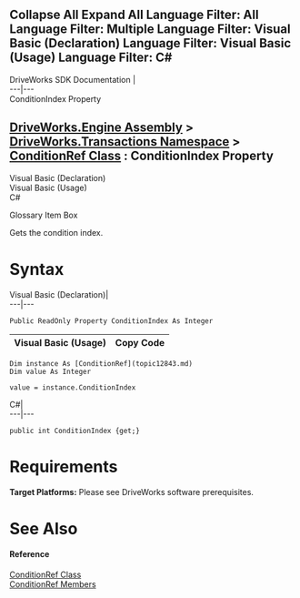 Collapse All Expand All Language Filter: All  Language Filter: Multiple  Language Filter: Visual Basic (Declaration) Language Filter: Visual Basic (Usage) Language Filter: C#  
---  
DriveWorks SDK Documentation  |   
---|---  
ConditionIndex Property   
  
[DriveWorks.Engine Assembly](topic2156.md) > [DriveWorks.Transactions Namespace](topic12835.md) > [ConditionRef Class](topic12843.md) : ConditionIndex Property  
---  
  
Visual Basic (Declaration)    
Visual Basic (Usage)    
C# 

Glossary Item Box

Gets the condition index. 

# Syntax

Visual Basic (Declaration)|   
---|---  
      
    
    Public ReadOnly Property ConditionIndex As Integer  
  
Visual Basic (Usage)| Copy Code  
---|---  
      
    
    Dim instance As [ConditionRef](topic12843.md)
    Dim value As Integer
     
    value = instance.ConditionIndex  
  
C#|   
---|---  
      
    
    public int ConditionIndex {get;}  
  
# Requirements

**Target Platforms:** Please see DriveWorks software prerequisites.

# See Also

#### Reference

[ConditionRef Class](topic12843.md)   
[ConditionRef Members](topic12844.md)



